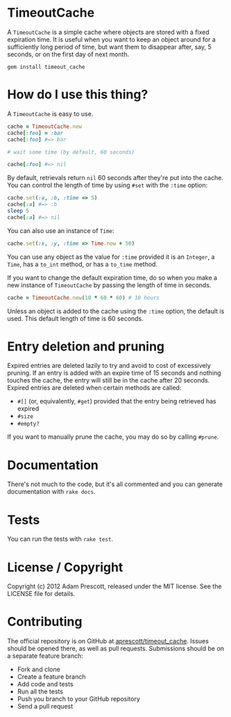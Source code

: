 # TimeoutCache

A `TimeoutCache` is a simple cache where objects are stored with a fixed expiration time. It is useful when you want to keep an object around for a sufficiently long period of time, but want them to disappear after, say, 5 seconds, or on the first day of next month.

```
gem install timeout_cache
```

# How do I use this thing?

A `TimeoutCache` is easy to use.

```ruby
cache = TimeoutCache.new
cache[:foo] = :bar
cache[:foo] #=> bar

# wait some time (by default, 60 seconds)

cache[:foo] #=> nil
```

By default, retrievals return `nil` 60 seconds after they're put into the cache. You can control the length of time by using `#set` with the `:time` option:

```ruby
cache.set(:a, :b, :time => 5)
cache[:a] #=> :b
sleep 5
cache[:a] #=> nil
```

You can also use an instance of `Time`:

```ruby
cache.set(:x, :y, :time => Time.now + 50)
```

You can use any object as the value for `:time` provided it is an `Integer`, a `Time`, has a `to_int` method, or has a `to_time` method.

If you want to change the default expiration time, do so when you make a new instance of `TimeoutCache` by passing the length of time in seconds.

```ruby
cache = TimeoutCache.new(10 * 60 * 60) # 10 hours
```

Unless an object is added to the cache using the `:time` option, the default is used. This default length of time is 60 seconds.

# Entry deletion and pruning

Expired entries are deleted lazily to try and avoid to cost of excessively pruning. If an entry is added with an expire time of 15 seconds and nothing touches the cache, the entry will still be in the cache after 20 seconds. Expired entries are deleted when certain methods are called:

* `#[]` (or, equivalently, `#get`) provided that the entry being retrieved has expired
* `#size`
* `#empty?`

If you want to manually prune the cache, you may do so by calling `#prune`.

# Documentation

There's not much to the code, but it's all commented and you can generate documentation with `rake docs`.

# Tests

You can run the tests with `rake test`.

# License / Copyright

Copyright (c) 2012 Adam Prescott, released under the MIT license. See the LICENSE file for details.

# Contributing

The official repository is on GitHub at [aprescott/timeout_cache](https://github.com/aprescott/timeout_cache). Issues should be opened there, as well as pull requests. Submissions should be on a separate feature branch:

* Fork and clone
* Create a feature branch
* Add code and tests
* Run all the tests
* Push you branch to your GitHub repository
* Send a pull request
